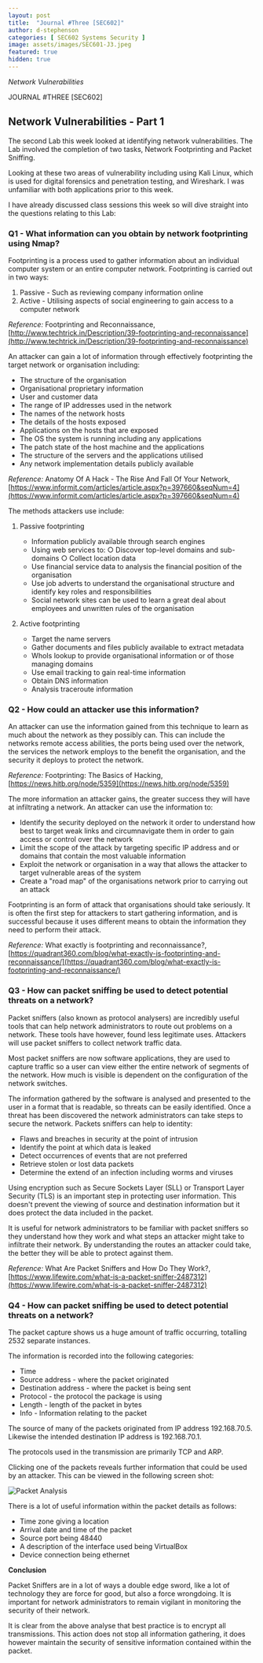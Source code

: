 ```yaml
---
layout: post
title:  "Journal #Three [SEC602]"
author: d-stephenson
categories: [ SEC602 Systems Security ]
image: assets/images/SEC601-J3.jpeg
featured: true
hidden: true
---
```

<i>Network Vulnerabilities</i>

JOURNAL #THREE [SEC602]

<h2>Network Vulnerabilities - Part 1</h2>

The second Lab this week looked at identifying network vulnerabilities. The Lab involved the completion of two tasks, Network Footprinting and Packet Sniffing. 

Looking at these two areas of vulnerability including using Kali Linux, which is used for digital forensics and penetration testing, and Wireshark. I was unfamiliar with both applications prior to this week. 

I have already discussed class sessions this week so will dive straight into the questions relating to this Lab:

<h3>Q1 - What information can you obtain by network footprinting using Nmap?</h3> 

Footprinting is a process used to gather information about an individual computer system or an entire computer network. Footprinting is carried out in two ways:

1. Passive - Such as reviewing company information online
2. Active - Utilising aspects of social engineering to gain access to a computer network

<i>Reference:</i> Footprinting and Reconnaissance, [http://www.techtrick.in/Description/39-footprinting-and-reconnaissance](http://www.techtrick.in/Description/39-footprinting-and-reconnaissance)

An attacker can gain a lot of information through effectively footprinting the target network or organisation including:

- The structure of the organisation
- Organisational proprietary information
- User and customer data 
- The range of IP addresses used in the network 
- The names of the network hosts
- The details of the hosts exposed 
- Applications on the hosts that are exposed
- The OS the system is running including any applications
- The patch state of the host machine and the applications
- The structure of the servers and the applications utilised
- Any network implementation details publicly available 

<i>Reference:</i> Anatomy Of A Hack - The Rise And Fall Of Your Network, [https://www.informit.com/articles/article.aspx?p=397660&seqNum=4](https://www.informit.com/articles/article.aspx?p=397660&seqNum=4)

The methods attackers use include:

1. Passive footprinting
	- Information publicly available through search engines 
	- Using web services to:
		○ Discover top-level domains and sub-domains 
		○ Collect location data
	- Use financial service data to analysis the financial position of the organisation
	- Use job adverts to understand the organisational structure and identify key roles and responsibilities 
	- Social network sites can be used to learn a great deal about employees and unwritten rules of the organisation
	
2. Active footprinting 
	- Target the name servers 
	- Gather documents and files publicly available to extract metadata 
	- WhoIs lookup to provide organisational information or of those managing domains 
	- Use email tracking to gain real-time information
	- Obtain DNS information
    - Analysis traceroute information

<h3>Q2 - How could an attacker use this information?</h3>

An attacker can use the information gained from this technique to learn as much about the network as they possibly can. This can include the networks remote access abilities, the ports being used over the network, the services the network employs to the benefit the organisation, and the security it deploys to protect the network.

<i>Reference:</i> Footprinting: The Basics of Hacking, [https://news.hitb.org/node/5359](https://news.hitb.org/node/5359)

The more information an attacker gains, the greater success they will have at infiltrating a network. An attacker can use the information to:

- Identify the security deployed on the network it order to understand how best to target weak links and circumnavigate them in order to gain access or control over the network 
- Limit the scope of the attack by targeting specific IP address and or domains that contain the most valuable information
- Exploit the network or organisation in a way that allows the attacker to target vulnerable areas of the system  
- Create a "road map" of the organisations network prior to carrying out an attack 

Footprinting is an form of attack that organisations should take seriously. It is often the first step for attackers to start gathering information, and is successful because it uses different means to obtain the information they need to perform their attack.

<i>Reference:</i> What exactly is footprinting and reconnaissance?, [https://quadrant360.com/blog/what-exactly-is-footprinting-and-reconnaissance/](https://quadrant360.com/blog/what-exactly-is-footprinting-and-reconnaissance/)

<h3>Q3 - How can packet sniffing be used to detect potential threats on a network?</h3>

Packet sniffers (also known as protocol analysers) are incredibly useful tools that can help network administrators to route out problems on a network. These tools have however, found less legitimate uses. Attackers will use packet sniffers to collect network traffic data. 

Most packet sniffers are now software applications, they are used to capture traffic so a user can view either the entire network of segments of the network. How much is visible is dependent on the configuration of the network switches.

The information gathered by the software is analysed and presented to the user in a format that is readable, so threats can be easily identified. Once a threat has been discovered the network administrators can take steps to secure the network. Packets sniffers can help to identity:

- Flaws and breaches in security at the point of intrusion
- Identify the point at which data is leaked
- Detect occurrences of events that are not preferred
- Retrieve stolen or lost data packets
- Determine the extend of an infection including worms and viruses

Using encryption such as Secure Sockets Layer (SLL) or Transport Layer Security (TLS) is an important step in protecting user information. This doesn't prevent the viewing of source and destination information but it does protect the data included in the packet.

It is useful for network administrators to be familiar with packet sniffers so they understand how they work and what steps an attacker might take to infiltrate their network. By understanding the routes an attacker could take, the better they will be able to protect against them.

<i>Reference:</i> What Are Packet Sniffers and How Do They Work?, [https://www.lifewire.com/what-is-a-packet-sniffer-2487312](https://www.lifewire.com/what-is-a-packet-sniffer-2487312)

<h3>Q4 - How can packet sniffing be used to detect potential threats on a network?</h3>

The packet capture shows us a huge amount of traffic occurring, totalling 2532 separate instances. 

The information is recorded into the following categories:

- Time 
- Source address - where the packet originated 
- Destination address - where the packet is being sent 
- Protocol - the protocol the package is using 
- Length - length of the packet in bytes 
- Info - Information relating to the packet

The source of many of the packets originated from IP address 192.168.70.5. Likewise the intended destination IP address is 192.168.70.1. 

The protocols used in the transmission are primarily TCP and ARP.

Clicking one of the packets reveals further information that could be used by an attacker. This can be viewed in the following screen shot:

<img src="/assets/images/SEC601-J3-a.png" alt="Packet Analysis"><br>

There is a lot of useful information within the packet details as follows:

- Time zone giving a location 
- Arrival date and time of the packet
- Source port being 48440
- A description of the interface used being VirtualBox
- Device connection being ethernet 

<b>Conclusion</b>

Packet Sniffers are in a lot of ways a double edge sword, like a lot of technology they are force for good, but also a force wrongdoing. It is important for network administrators to remain vigilant in monitoring the security of their network. 

It is clear from the above analyse that best practice is to encrypt all transmissions. This action does not stop all information gathering, it does however maintain the security of sensitive information contained within the packet.